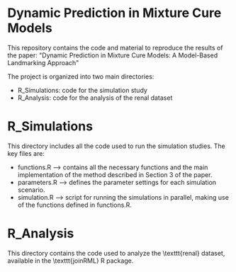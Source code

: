 # Dynamic Prediction in Mixture Cure Models
This repository contains the code and material to reproduce the results of the paper:
"Dynamic Prediction in Mixture Cure Models: A Model-Based Landmarking Approach"

The project is organized into two main directories:

- R_Simulations: code for the simulation study
- R_Analysis: code for the analysis of the renal dataset


# R_Simulations
This directory includes all the code used to run the simulation studies. The key files are:
- functions.R —> contains all the necessary functions and the main implementation of the method described in Section 3 of the paper.
- parameters.R —> defines the parameter settings for each simulation scenario.
- simulation.R —> script for running the simulations in parallel, making use of the functions defined in functions.R.


# R_Analysis
This directory contains the code used to analyze the \texttt{renal} dataset, available in the \texttt{joinRML} R package. 
